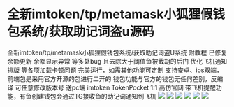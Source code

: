 # 全新imtoken/tp/metamask小狐狸假钱包系统/获取助记词盗u源码

全新imtoken/tp/metamask小狐狸假钱包系统/获取助记词盗U系统 附教程
已修复 余额更新 余额显示异常 等多处bug 且去除大于阈值鱼被截胡的后门
优化飞机通知排版 等各项加载卡顿问题 完美运行，如需其他功能可定制
支持安卓、ios双端，前端包是采用官方开源的包进行二开的
钱包功能与官方的钱包无任何差别，反编译 可任意修改版本号
送pc端 imtoken TokenPocket 1:1 高仿官网
带飞机提醒功能，有鱼创建钱包会通过TG接收鱼的助记词通知到飞机
[![](https://wukongymw.com/wp-content/uploads/2022/11/1667573024-58b87b507ca86a0.webp)](https://wukongymw.com/wp-content/uploads/2022/11/1667573024-58b87b507ca86a0.webp)
[![](https://wukongymw.com/wp-content/uploads/2022/11/1667573043-5d6af509ba42d09.webp)](https://wukongymw.com/wp-content/uploads/2022/11/1667573043-5d6af509ba42d09.webp)
[![](https://wukongymw.com/wp-content/uploads/2022/11/1667573042-4e2b5975591ec5f.webp)](https://wukongymw.com/wp-content/uploads/2022/11/1667573042-4e2b5975591ec5f.webp)
[![](https://wukongymw.com/wp-content/uploads/2022/11/1667573041-c9eb9bcd4ac4122.webp)](https://wukongymw.com/wp-content/uploads/2022/11/1667573041-c9eb9bcd4ac4122.webp)
[![](https://wukongymw.com/wp-content/uploads/2022/11/1667573040-96f38852adce47d.webp)](https://wukongymw.com/wp-content/uploads/2022/11/1667573040-96f38852adce47d.webp)
[![](https://wukongymw.com/wp-content/uploads/2022/11/1667573039-62c13c60744916a.webp)](https://wukongymw.com/wp-content/uploads/2022/11/1667573039-62c13c60744916a.webp)